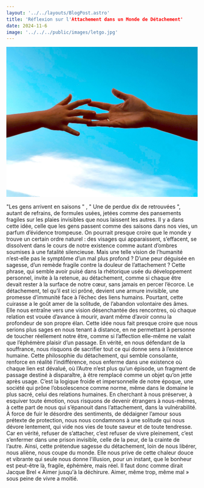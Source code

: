 ```yaml
---
layout: '../../layouts/BlogPost.astro'
title: 'Réflexion sur l'Attachement dans un Monde de Détachement'
date: 2024-11-6
image: '../../../public/images/letgo.jpg'
---
```

![](../../../public/images/letgo.jpg)

"Les gens arrivent en saisons " , " Une de perdue dix de retrouvées ", autant de refrains, de formules usées, jetées comme des pansements fragiles sur les plaies invisibles que nous laissent les autres.
Il y a dans cette idée, celle que les gens passent comme des saisons dans nos vies, un parfum d’évidence trompeuse. On pourrait presque croire que le monde y trouve un certain ordre naturel : des visages qui apparaissent, s’effacent, se dissolvent dans le cours de notre existence comme autant d’ombres soumises à une fatalité silencieuse. Mais une telle vision de l’humanité n’est-elle pas le symptôme d’un mal plus profond ? D’une peur déguisée en sagesse, d’un remède fragile contre la douleur de l’attachement ? Cette phrase, qui semble avoir puisé dans la rhétorique usée du développement personnel, invite à la retenue, au détachement, comme si chaque être devait rester à la surface de notre cœur, sans jamais en percer l’écorce.
Le détachement, tel qu’il est ici prôné, devient une armure invisible, une promesse d’immunité face à l’échec des liens humains. Pourtant, cette cuirasse a le goût amer de la solitude, de l’abandon volontaire des âmes. Elle nous entraîne vers une vision désenchantée des rencontres, où chaque relation est vouée d’avance à mourir, avant même d’avoir connu la profondeur de son propre élan. Cette idée nous fait presque croire que nous serions plus sages en nous tenant à distance, en ne permettant à personne de toucher réellement notre être, comme si l’affection elle-même ne valait que l’éphémère plaisir d’un passage.
En vérité, en nous défendant de la souffrance, nous risquons de sacrifier tout ce qui donne sens à l’existence humaine. Cette philosophie du détachement, qui semble consolante, renforce en réalité l’indifférence, nous enferme dans une existence où chaque lien est dévalué, où l’Autre n’est plus qu’un épisode, un fragment de passage destiné à disparaître, à être remplacé comme un objet qu’on jette après usage. C’est la logique froide et impersonnelle de notre époque, une société qui prône l’obsolescence comme norme, même dans le domaine le plus sacré, celui des relations humaines.
En cherchant à nous préserver, à esquiver toute émotion, nous risquons de devenir étrangers à nous-mêmes, à cette part de nous qui s’épanouit dans l’attachement, dans la vulnérabilité. À force de fuir le désordre des sentiments, de dédaigner l’amour sous prétexte de protection, nous nous condamnons à une solitude qui nous dévore lentement, qui vide nos vies de toute saveur et de toute tendresse. Car en vérité, refuser de s’attacher, c’est refuser de vivre pleinement, c’est s’enfermer dans une prison invisible, celle de la peur, de la crainte de l’autre.
Ainsi, cette prétendue sagesse du détachement, loin de nous libérer, nous aliène, nous coupe du monde. Elle nous prive de cette chaleur douce et vibrante qui seule nous donne l’illusion, pour un instant, que le bonheur est peut-être là, fragile, éphémère, mais réel. Il faut donc comme dirait Jacque Brel « Aimer jusqu'à la déchirure. Aimer, même trop, même mal » sous peine de vivre a moitié.

